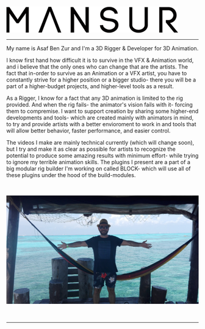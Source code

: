 ![logo](images/textOnly_black.png) 

<hr></hr>
My name is Asaf Ben Zur and I'm a 3D Rigger & Developer for 3D Animation.

I know first hand how difficult it is to survive in the VFX & Animation world, and i believe that the only ones who can change that are the artists.
The fact that in-order to survive as an Animation or a VFX artist, you have to constantly strive for a higher position or a bigger studio- there you will be a part of a higher-budget projects, and higher-level tools as a result.

As a Rigger, I know for a fact that any 3D animation is limited to the rig provided. And when the rig fails- the animator's vision fails with it- forcing them to compremise.
I want to support creation by sharing some higher-end developments and tools- which are created mainly with animators in mind, to try and provide artists with a better envioroment to work in and tools that will allow better behavior, faster performance, and easier control.

The videos I make are mainly technical currently (which will change soon), but I try and make it as clear as possible for artists to recognize the potential to produce some amazing results with minimum effort- while trying to ignore my terrible animation skills.
The plugins I present are a part of a big modular rig builder I'm working on called BLOCK- which will use all of these plugins under the hood of the build-modules.

<br>

![logo](images/mansurAbout.jpg)

<br>
<hr></hr>